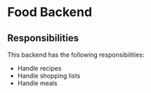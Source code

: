 # Food Backend

## Responsibilities

This backend has the following responsibilities:

-   Handle recipes
-   Handle shopping lists
-   Handle meals
